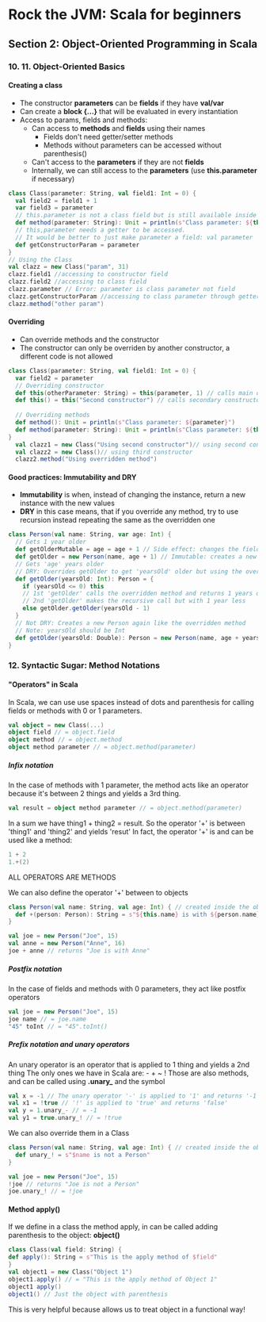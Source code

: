 # Rock the JVM: Scala for beginners

## Section 2: Object-Oriented Programming in Scala
### 10. 11. Object-Oriented Basics
#### Creating a class
* The constructor **parameters** can be **fields** if they have **val/var**
* Can create a **block {...}** that will be evaluated in every instantiation
* Access to params, fields and methods:
    * Can access to **methods** and **fields** using their names
        * Fields don't need getter/setter methods
        * Methods without parameters can be accessed without parenthesis()
    * Can't access to the **parameters** if they are not **fields**
    * Internally, we can still access to the **parameters** (use **this.parameter** if necessary)
    
```scala
class Class(parameter: String, val field1: Int = 0) {
  val field2 = field1 + 1
  var field3 = parameter
  // this.parameter is not a class field but is still available inside the class
  def method(parameter: String): Unit = println(s"Class parameter: ${this.parameter} Method param: $parameter")
  // this,parameter needs a getter to be accessed.
  // It would be better to just make parameter a field: val parameter
  def getConstructorParam = parameter 
}
// Using the Class
val clazz = new Class("param", 31)
clazz.field1 //accessing to constructor field
clazz.field2 //accessing to class field 
clazz.parameter // Error: parameter is class parameter not field
clazz.getConstructorParam //accessing to class parameter through getter
clazz.method("other param")
```

#### Overriding
* Can override methods and the constructor
* The constructor can only be overriden by another constructor, a different code is not allowed

```scala
class Class(parameter: String, val field1: Int = 0) {
  var field2 = parameter
  // Overriding constructor
  def this(otherParameter: String) = this(parameter, 1) // calls main constructor with 'otherParameter' and '1'
  def this() = this("Second constructor") // calls secondary constructor
  
  // Overriding methods
  def method(): Unit = println(s"Class parameter: ${parameter}")
  def method(parameter: String): Unit = println(s"Class parameter: ${this.parameter} Method param: $parameter")
}
  val clazz1 = new Class("Using second constructor")// using second constructor
  val clazz2 = new Class()// using third constructor
  clazz2.method("Using overridden method")
```
#### Good practices: Immutability and DRY
* **Immutability** is when, instead of changing the instance, return a new instance with the new values
* **DRY** in this case means, that if you override any method, try to use recursion instead repeating the same as the overridden one

```scala
class Person(val name: String, var age: Int) {
  // Gets 1 year older
  def getOlderMutable = age = age + 1 // Side effect: changes the field 'age' of the Instance
  def getOlder = new Person(name, age + 1) // Immutable: creates a new Instance with the new 'age'
  // Gets 'age' years older
  // DRY: Overrides getOlder to get 'yearsOld' older but using the overridden function => DRY
  def getOlder(yearsOld: Int): Person = {
    if (yearsOld <= 0) this
    // 1st 'getOlder' calls the overridden method and returns 1 years older Person
    // 2nd 'getOlder' makes the recursive call but with 1 year less
    else getOlder.getOlder(yearsOld - 1) 
  }
  // Not DRY: Creates a new Person again like the overridden method
  // Note: yearsOld should be Int
  def getOlder(yearsOld: Double): Person = new Person(name, age + yearsOld.toInt)
}
```

### 12. Syntactic Sugar: Method Notations
#### "Operators" in Scala
In Scala, we can use use spaces instead of dots and parenthesis for calling fields or methods with 0 or 1 parameters.
```scala
val object = new Class(...)
object field // = object.field
object method // = object.method
object method parameter // = object.method(parameter)
```

##### Infix notation
In the case of methods with 1 parameter, the method acts like an operator because it's between 2 things and yields a 3rd thing.
```scala
val result = object method parameter // = object.method(parameter)
```

In a sum we have thing1 + thing2 = result. So the operator '+' is between 'thing1' and 'thing2' and yields 'resut'
In fact, the operator '+' is and can be used like a method:
```scala
1 + 2
1.+(2)
```
ALL OPERATORS ARE METHODS

We can also define the operator '+' between to objects
```scala
class Person(val name: String, val age: Int) { // created inside the object to avoid conflicts with the other Person in the same package
  def +(person: Person): String = s"${this.name} is with ${person.name}"
}

val joe = new Person("Joe", 15)
val anne = new Person("Anne", 16)
joe + anne // returns "Joe is with Anne"
```

##### Postfix notation
In the case of fields and methods with 0 parameters, they act like postfix operators
```scala
val joe = new Person("Joe", 15)
joe name // = joe.name
"45" toInt // = "45".toInt()
```

##### Prefix notation and unary operators
An unary operator is an operator that is applied to 1 thing and yields a 2nd thing
The only ones we have in Scala are: - + ~ !
Those are also methods, and can be called using **.unary_** and the symbol
```scala
val x = -1 // The unary operator '-' is applied to '1' and returns '-1'
val x1 = !true // '!' is applied to 'true' and returns 'false'
val y = 1.unary_- // = -1
val y1 = true.unary_! // = !true
```

We can also override them in a Class
```scala
class Person(val name: String, val age: Int) { // created inside the object to avoid conflicts with the other Person in the same package
  def unary_! = s"$name is not a Person"
}

val joe = new Person("Joe", 15)
!joe // returns "Joe is not a Person"
joe.unary_! // = !joe
```

#### Method apply()
If we define in a class the method apply, in can be called adding parenthesis to the object: **object()**
```scala
class Class(val field: String) {
def apply(): String = s"This is the apply method of $field"
}
val object1 = new Class("Object 1")
object1.apply() // = "This is the apply method of Object 1"
object1 apply()
object1() // Just the object with parenthesis
```
This is very helpful because allows us to treat object in a functional way!